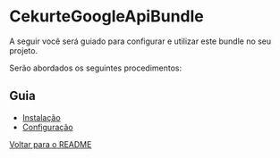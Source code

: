 # CekurteGoogleApiBundle

A seguir você será guiado para configurar e utilizar este bundle no seu projeto.

Serão abordados os seguintes procedimentos:

## Guia

- [Instalação](instalacao.md)
- [Configuração](configuracao.md)


[Voltar para o README](https://github.com/CekurteSistemas/CekurteGoogleApiBundle/blob/master/README.md)